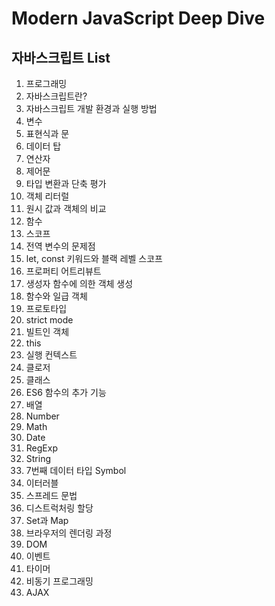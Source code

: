 # Modern JavaScript Deep Dive

## 자바스크립트 List

1.  프로그래밍
2.  자바스크립트란?
3.  자바스크립트 개발 환경과 실행 방법
4.  변수
5.  표현식과 문
6.  데이터 탑
7.  연산자
8.  제어문
9.  타입 변환과 단축 평가
10. 객체 리터럴
11. 원시 값과 객체의 비교
12. 함수
13. 스코프
14. 전역 변수의 문제점
15. let, const 키워드와 블랙 레벨 스코프
16. 프로퍼티 어트리뷰트
17. 생성자 함수에 의한 객체 생성
18. 함수와 일급 객체
19. 프로토타입
20. strict mode
21. 빌트인 객체
22. this
23. 실행 컨텍스트
24. 클로저
25. 클래스
26. ES6 함수의 추가 기능
27. 배열
28. Number
29. Math
30. Date
31. RegExp
32. String
33. 7번째 데이터 타입 Symbol
34. 이터러블
35. 스프레드 문법
36. 디스트럭처링 할당
37. Set과 Map
38. 브라우저의 렌더링 과정
39. DOM
40. 이벤트
41. 타이머
42. 비동기 프로그래밍
43. AJAX
